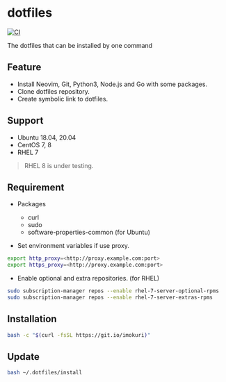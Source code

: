 # dotfiles

[![CI](https://github.com/IMOKURI/dotfiles/workflows/CI/badge.svg)](https://github.com/IMOKURI/dotfiles/actions?query=workflow%3ACI)

The dotfiles that can be installed by one command

## Feature

- Install Neovim, Git, Python3, Node.js and Go with some packages.
- Clone dotfiles repository.
- Create symbolic link to dotfiles.

## Support

- Ubuntu 18.04, 20.04
- CentOS 7, 8
- RHEL 7

> RHEL 8 is under testing.

## Requirement

- Packages
  - curl
  - sudo
  - software-properties-common (for Ubuntu)

- Set environment variables if use proxy.

```bash
export http_proxy=<http://proxy.example.com:port>
export https_proxy=<http://proxy.example.com:port>
```

- Enable optional and extra repositories. (for RHEL)

```bash
sudo subscription-manager repos --enable rhel-7-server-optional-rpms
sudo subscription-manager repos --enable rhel-7-server-extras-rpms
```

## Installation

```bash
bash -c "$(curl -fsSL https://git.io/imokuri)"
```

## Update

```bash
bash ~/.dotfiles/install
```
